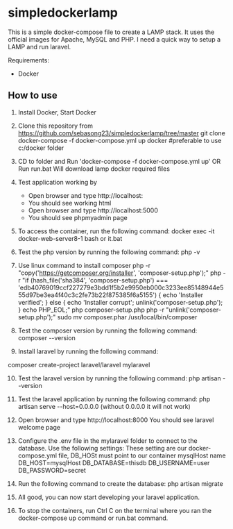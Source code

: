 # simpledockerlamp

This is a simple docker-compose file to create a LAMP stack. It uses the official images for Apache, MySQL and PHP.
I need a quick way to setup a LAMP and run laravel.

Requirements:
- Docker

## How to use
1. Install Docker, Start Docker

2. Clone this repository from https://github.com/sebasong23/simpledockerlamp/tree/master
git clone docker-compose -f docker-compose.yml up docker   #preferable to use c:/docker folder
3. CD to folder and 
 Run 'docker-compose -f docker-compose.yml up'
 OR 
 Run run.bat
 Will download lamp docker required files
4. Test application working by 
    - Open browser and type http://localhost:
    - You should see working html
    - Open browser and type http://localhost:5000
    - You should see phpmyadmin page

5. To access the container, run the following command:
   docker exec -it docker-web-server8-1 bash or it.bat

6. Test the php version by running the following command:
   php -v

7. Use linux command to install composer
php -r "copy('https://getcomposer.org/installer', 'composer-setup.php');"
php -r "if (hash_file('sha384', 'composer-setup.php') === 'edb40769019ccf227279e3bdd1f5b2e9950eb000c3233ee85148944e555d97be3ea4f40c3c2fe73b22f875385f6a5155') { echo 'Installer verified'; } else { echo 'Installer corrupt'; unlink('composer-setup.php'); } echo PHP_EOL;"
php composer-setup.php
php -r "unlink('composer-setup.php');"
sudo mv composer.phar /usr/local/bin/composer

8. Test the composer version by running the following command:
   composer --version

9. Install laravel by running the following command:

composer create-project laravel/laravel mylaravel

10. Test the laravel version by running the following command:
    php artisan --version

11. Test the laravel application by running the following command:
    php artisan serve --host=0.0.0.0  (without 0.0.0.0 it will not work)

12. Open browser and type http://localhost:8000
    You should see laravel welcome page

13. Configure the .env file in the mylaravel folder to connect to the database. Use the following settings: 
    These setting are our docker-compose.yml file, DB_HOSt must point to our container mysqlHost name
    DB_HOST=mysqlHost
    DB_DATABASE=thisdb
    DB_USERNAME=user
    DB_PASSWORD=secret

14. Run the following command to create the database:
    php artisan migrate

15. All good, you can now start developing your laravel application.

16. To stop the containers, run Ctrl C on the terminal where you ran the docker-compose up command or run.bat command.